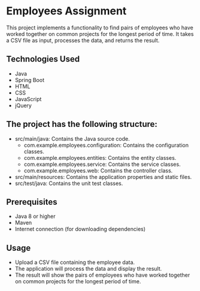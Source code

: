 # Employees Assignment


This project implements a functionality to find pairs of employees who have worked together on common projects for the longest period of time. It takes a CSV file as input, processes the data, and returns the result.

## Technologies Used
* Java
* Spring Boot
* HTML
* CSS
* JavaScript
* jQuery


## The project has the following structure:

* src/main/java: Contains the Java source code.
	* com.example.employees.configuration: Contains the configuration classes.
	* com.example.employees.entities: Contains the entity classes.
	* com.example.employees.service: Contains the service classes.
	* com.example.employees.web: Contains the controller class.
* src/main/resources: Contains the application properties and static files.
* src/test/java: Contains the unit test classes.

## Prerequisites

* Java 8 or higher
* Maven
* Internet connection (for downloading dependencies)

## Usage

* Upload a CSV file containing the employee data.
* The application will process the data and display the result.
* The result will show the pairs of employees who have worked together on common projects for the longest period of time.
